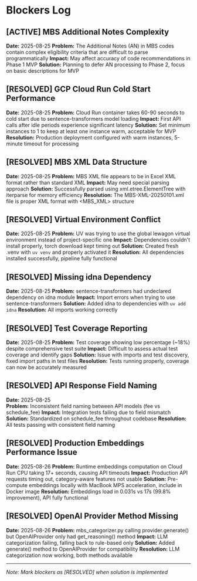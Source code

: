 # Blockers Log

## [ACTIVE] MBS Additional Notes Complexity
**Date:** 2025-08-25
**Problem:** The Additional Notes (AN) in MBS codes contain complex eligibility criteria that are difficult to parse programmatically
**Impact:** May affect accuracy of code recommendations in Phase 1 MVP
**Solution:** Planning to defer AN processing to Phase 2, focus on basic descriptions for MVP

## [RESOLVED] GCP Cloud Run Cold Start Performance
**Date:** 2025-08-25
**Problem:** Cloud Run container takes 60-90 seconds to cold start due to sentence-transformers model loading
**Impact:** First API calls after idle periods experience significant latency
**Solution:** Set minimum instances to 1 to keep at least one instance warm, acceptable for MVP
**Resolution:** Production deployment configured with warm instances, 5-minute timeout for processing

## [RESOLVED] MBS XML Data Structure
**Date:** 2025-08-25
**Problem:** MBS XML file appears to be in Excel XML format rather than standard XML
**Impact:** May need special parsing approach
**Solution:** Successfully parsed using xml.etree.ElementTree with iterparse for memory efficiency
**Resolution:** The MBS-XML-20250101.xml file is proper XML format with <MBS_XML><Data> structure

## [RESOLVED] Virtual Environment Conflict
**Date:** 2025-08-25
**Problem:** UV was trying to use the global lewagon virtual environment instead of project-specific one
**Impact:** Dependencies couldn't install properly, torch download kept timing out
**Solution:** Created fresh .venv with `uv venv` and properly activated it
**Resolution:** All dependencies installed successfully, pipeline fully functional

## [RESOLVED] Missing idna Dependency
**Date:** 2025-08-25
**Problem:** sentence-transformers had undeclared dependency on idna module
**Impact:** Import errors when trying to use sentence-transformers
**Solution:** Added idna to dependencies with `uv add idna`
**Resolution:** All imports working correctly

## [RESOLVED] Test Coverage Reporting
**Date:** 2025-08-25
**Problem:** Test coverage showing low percentage (~18%) despite comprehensive test suite
**Impact:** Difficult to assess actual test coverage and identify gaps
**Solution:** Issue with imports and test discovery, fixed import paths in test files
**Resolution:** Tests running properly, coverage can now be accurately measured

## [RESOLVED] API Response Field Naming
**Date:** 2025-08-25  
**Problem:** Inconsistent field naming between API models (fee vs schedule_fee)
**Impact:** Integration tests failing due to field mismatch
**Solution:** Standardized on schedule_fee throughout codebase
**Resolution:** All tests passing with consistent field naming

## [RESOLVED] Production Embeddings Performance Issue
**Date:** 2025-08-26
**Problem:** Runtime embeddings computation on Cloud Run CPU taking 17+ seconds, causing API timeouts
**Impact:** Production API requests timing out, category-aware features not usable
**Solution:** Pre-compute embeddings locally with MacBook MPS acceleration, include in Docker image
**Resolution:** Embeddings load in 0.031s vs 17s (99.8% improvement), API fully functional

## [RESOLVED] OpenAI Provider Method Missing
**Date:** 2025-08-26
**Problem:** mbs_categorizer.py calling provider.generate() but OpenAIProvider only had get_reasoning() method
**Impact:** LLM categorization failing, falling back to rule-based only
**Solution:** Added generate() method to OpenAIProvider for compatibility
**Resolution:** LLM categorization now working, both methods available

---
*Note: Mark blockers as [RESOLVED] when solution is implemented*